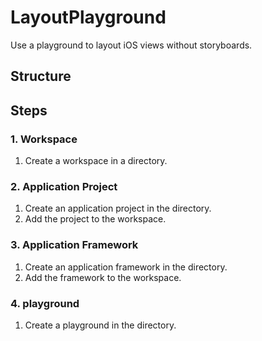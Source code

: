 # LayoutPlayground
Use a playground to layout iOS views without storyboards.

## Structure

## Steps
### 1. Workspace
1. Create a workspace in a directory.

### 2. Application Project
1. Create an application project in the directory.
2. Add the project to the workspace.

### 3. Application Framework
1. Create an application framework in the directory.
2. Add the framework to the workspace.

### 4. playground
1. Create a playground in the directory.
